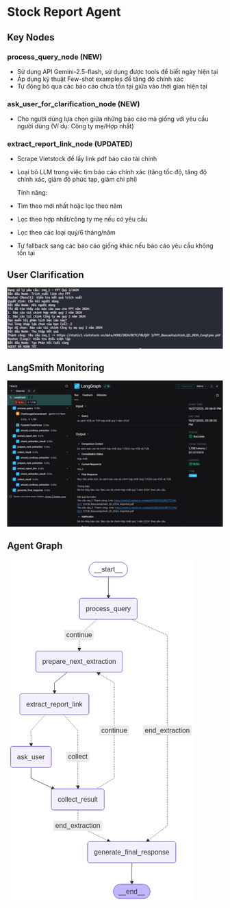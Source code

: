 # Stock Report Agent

## Key Nodes

### process_query_node (NEW)
- Sử dụng API Gemini-2.5-flash, sử dụng được tools để biết ngày hiện tại
- Áp dụng kỹ thuật Few-shot examples để tăng độ chính xác
- Tự động bỏ qua các báo cáo chưa tồn tại giữa vào thời gian hiện tại

### ask_user_for_clarification_node (NEW)
- Cho người dùng lựa chọn giữa những báo cáo mà giống với yêu cầu người dùng (Ví dụ: Công ty mẹ/Hợp nhất)

### extract_report_link_node (UPDATED)
- Scrape Vietstock để lấy link pdf báo cáo tài chính
- Loại bỏ LLM trong việc tìm báo cáo chính xác (tăng tốc độ, tăng độ chính xác, giảm độ phức tạp, giảm chi phí)

    Tính năng:

- Tìm theo mới nhất hoặc lọc theo năm
- Lọc theo hợp nhất/công ty mẹ nếu có yêu cầu
- Lọc theo các loại quý/6 tháng/năm
- Tự fallback sang các báo cáo giống khác nếu báo cáo yêu cầu không tồn tại
## User Clarification

![Clarification](clarification.png)

## LangSmith Monitoring
![LangSmith](langsmith.png)

## Agent Graph
![Agent Graph](graph_v2.png)